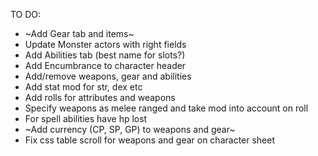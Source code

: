 TO DO:

- ~Add Gear tab and items~
- Update Monster actors with right fields
- Add Abilities tab (best name for slots?)
- Add Encumbrance to character header
- Add/remove weapons, gear and abilities
- Add stat mod for str, dex etc
- Add rolls for attributes and weapons
- Specify weapons as melee ranged and take mod into account on roll
- For spell abilities have hp lost
- ~Add currency (CP, SP, GP) to weapons and gear~
- Fix css table scroll for weapons and gear on character sheet
